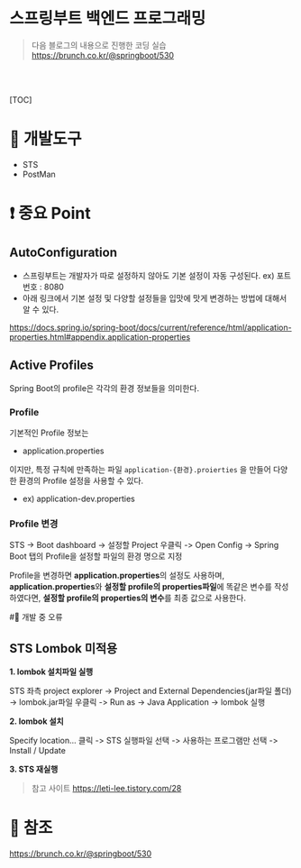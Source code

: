 <h1>스프링부트 백엔드 프로그래밍</h1>

> 다음 블로그의 내용으로 진행한 코딩 실습
https://brunch.co.kr/@springboot/530

<br><br>

[TOC]

# 🐾 개발도구
  - STS
  - PostMan

# ❗ 중요 Point

## AutoConfiguration

- 스프링부트는 개발자가 따로 설정하지 않아도 기본 설정이 자동 구성된다.
ex) 포트번호 : 8080
- 아래 링크에서 기본 설정 및 다양할 설정들을 입맛에 맛게 변경하는 방법에 대해서 알 수 있다.

https://docs.spring.io/spring-boot/docs/current/reference/html/application-properties.html#appendix.application-properties

## Active Profiles

Spring Boot의 profile은 각각의 환경 정보들을 의미한다.

### Profile

기본적인 Profile 정보는
- application.properties

이지만, 특정 규칙에 만족하는 파일 ```application-{환경}.proierties``` 을 만들어 다양한 환경의 Profile 설정을 사용할 수 있다.
- ex) application-dev.properties

### Profile 변경

STS -> Boot dashboard -> 설정할 Project 우클릭 -> Open Config
-> Spring Boot 탭의 Profile을 설정할 파일의 환경 명으로 지정

Profile을 변경하면 <b>application.properties</b>의 설정도 사용하며,
<b>application.properties</b>와 <b>설정할 profile의 properties파일</b>에 똑같은 변수를 작성하였다면,
<b>설정할 profile의 properties의 변수</b>를 최종 값으로 사용한다.

#🤔 개발 중 오류
## STS Lombok 미적용
**1. lombok 설치파일 실행**

STS 좌측 project explorer -> Project and External Dependencies(jar파일 폴더)
-> lombok.jar파일 우클릭 -> Run as -> Java Application -> lombok 실행

**2. lombok 설치**

Specify location... 클릭 -> STS 실행파일 선택 -> 사용하는 프로그램만 선택 -> Install / Update

**3. STS 재실행**

>참고 사이트
>https://leti-lee.tistory.com/28




# 🤗 참조
https://brunch.co.kr/@springboot/530
